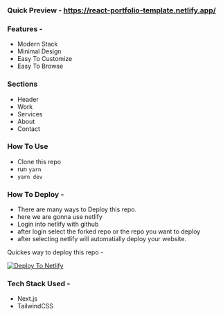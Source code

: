 

### Quick Preview - https://react-portfolio-template.netlify.app/

### Features - 

- Modern Stack
- Minimal Design
- Easy To Customize
- Easy To Browse


### Sections

- Header
- Work
- Services
- About
- Contact


### How To Use

- Clone this repo
- run `yarn`
- `yarn dev`


### How To Deploy - 

- There are many ways to Deploy this repo.
- here we are gonna use netlify
- Login into netlify with github
- after login select the forked repo or the repo you want to deploy
- after selecting netlify will automatially deploy your website.

Quickes way to deploy this repo - 

[![Deploy To Netlify](https://www.netlify.com/img/deploy/button.svg)](https://app.netlify.com/start/deploy?repository=https://github.com/chetanverma16/react-portfolio-template)



### Tech Stack Used - 
- Next.js
- TailwindCSS







